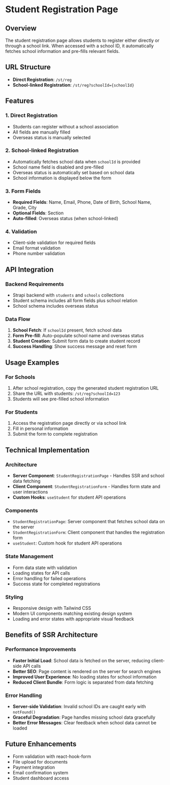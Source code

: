 # Student Registration Page

## Overview
The student registration page allows students to register either directly or through a school link. When accessed with a school ID, it automatically fetches school information and pre-fills relevant fields.

## URL Structure
- **Direct Registration**: `/st/reg`
- **School-linked Registration**: `/st/reg?schoolId={schoolId}`

## Features

### 1. Direct Registration
- Students can register without a school association
- All fields are manually filled
- Overseas status is manually selected

### 2. School-linked Registration
- Automatically fetches school data when `schoolId` is provided
- School name field is disabled and pre-filled
- Overseas status is automatically set based on school data
- School information is displayed below the form

### 3. Form Fields
- **Required Fields**: Name, Email, Phone, Date of Birth, School Name, Grade, City
- **Optional Fields**: Section
- **Auto-filled**: Overseas status (when school-linked)

### 4. Validation
- Client-side validation for required fields
- Email format validation
- Phone number validation

## API Integration

### Backend Requirements
- Strapi backend with `students` and `schools` collections
- Student schema includes all form fields plus school relation
- School schema includes overseas status

### Data Flow
1. **School Fetch**: If `schoolId` present, fetch school data
2. **Form Pre-fill**: Auto-populate school name and overseas status
3. **Student Creation**: Submit form data to create student record
4. **Success Handling**: Show success message and reset form

## Usage Examples

### For Schools
1. After school registration, copy the generated student registration URL
2. Share the URL with students: `/st/reg?schoolId=123`
3. Students will see pre-filled school information

### For Students
1. Access the registration page directly or via school link
2. Fill in personal information
3. Submit the form to complete registration

## Technical Implementation

### Architecture
- **Server Component**: `StudentRegistrationPage` - Handles SSR and school data fetching
- **Client Component**: `StudentRegistrationForm` - Handles form state and user interactions
- **Custom Hooks**: `useStudent` for student API operations

### Components
- `StudentRegistrationPage`: Server component that fetches school data on the server
- `StudentRegistrationForm`: Client component that handles the registration form
- `useStudent`: Custom hook for student API operations

### State Management
- Form data state with validation
- Loading states for API calls
- Error handling for failed operations
- Success state for completed registrations

### Styling
- Responsive design with Tailwind CSS
- Modern UI components matching existing design system
- Loading and error states with appropriate visual feedback

## Benefits of SSR Architecture

### Performance Improvements
- **Faster Initial Load**: School data is fetched on the server, reducing client-side API calls
- **Better SEO**: Page content is rendered on the server for search engines
- **Improved User Experience**: No loading states for school information
- **Reduced Client Bundle**: Form logic is separated from data fetching

### Error Handling
- **Server-side Validation**: Invalid school IDs are caught early with `notFound()`
- **Graceful Degradation**: Page handles missing school data gracefully
- **Better Error Messages**: Clear feedback when school data cannot be loaded

## Future Enhancements
- Form validation with react-hook-form
- File upload for documents
- Payment integration
- Email confirmation system
- Student dashboard access
